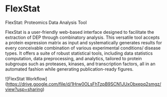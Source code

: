 # FlexStat
FlexStat: Proteomics Data Analysis Tool

FlexStat is a user-friendly web-based interface designed to facilitate the extraction of DEP through combinatory analysis. This versatile tool accepts a protein expression matrix as input and systematically generates results for every conceivable combination of various experimental conditions/ disease types.
It offers a suite of robust statistical tools, including data statistics computation, data preprocessing, and analytics, tailored to protein subgroups such as proteases, kinases, and transcription factors, all in an automated fashion while generating publication-ready figures.

![FlexStat Workflow] (https://drive.google.com/file/d/1Hrw0OLsFhTzpB9SCN1JUxObxepq2smgz/view?usp=sharing)
